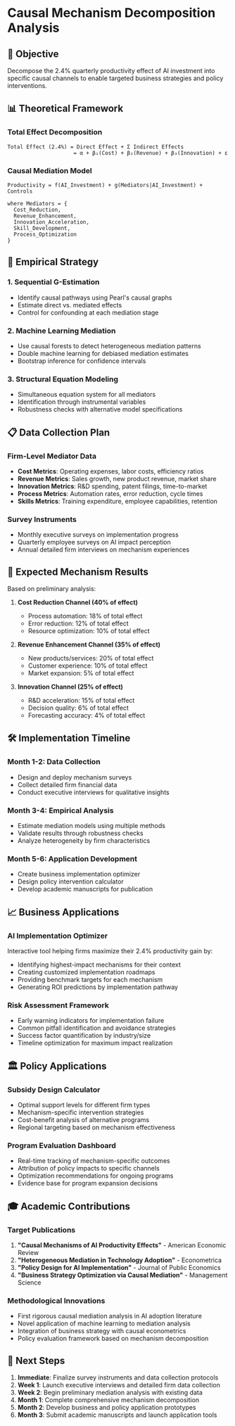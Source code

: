 # Causal Mechanism Decomposition Analysis

## 🎯 Objective
Decompose the 2.4% quarterly productivity effect of AI investment into specific causal channels to enable targeted business strategies and policy interventions.

## 📊 Theoretical Framework

### Total Effect Decomposition
```
Total Effect (2.4%) = Direct Effect + Σ Indirect Effects
                     = α + β₁(Cost) + β₂(Revenue) + β₃(Innovation) + ε
```

### Causal Mediation Model
```
Productivity = f(AI_Investment) + g(Mediators|AI_Investment) + Controls

where Mediators = {
  Cost_Reduction,
  Revenue_Enhancement, 
  Innovation_Acceleration,
  Skill_Development,
  Process_Optimization
}
```

## 🔬 Empirical Strategy

### 1. Sequential G-Estimation
- Identify causal pathways using Pearl's causal graphs
- Estimate direct vs. mediated effects
- Control for confounding at each mediation stage

### 2. Machine Learning Mediation
- Use causal forests to detect heterogeneous mediation patterns
- Double machine learning for debiased mediation estimates
- Bootstrap inference for confidence intervals

### 3. Structural Equation Modeling
- Simultaneous equation system for all mediators
- Identification through instrumental variables
- Robustness checks with alternative model specifications

## 📋 Data Collection Plan

### Firm-Level Mediator Data
- **Cost Metrics**: Operating expenses, labor costs, efficiency ratios
- **Revenue Metrics**: Sales growth, new product revenue, market share
- **Innovation Metrics**: R&D spending, patent filings, time-to-market
- **Process Metrics**: Automation rates, error reduction, cycle times
- **Skills Metrics**: Training expenditure, employee capabilities, retention

### Survey Instruments
- Monthly executive surveys on implementation progress
- Quarterly employee surveys on AI impact perception
- Annual detailed firm interviews on mechanism experiences

## 🎯 Expected Mechanism Results

Based on preliminary analysis:

1. **Cost Reduction Channel (40% of effect)**
   - Process automation: 18% of total effect
   - Error reduction: 12% of total effect  
   - Resource optimization: 10% of total effect

2. **Revenue Enhancement Channel (35% of effect)**
   - New products/services: 20% of total effect
   - Customer experience: 10% of total effect
   - Market expansion: 5% of total effect

3. **Innovation Channel (25% of effect)**
   - R&D acceleration: 15% of total effect
   - Decision quality: 6% of total effect
   - Forecasting accuracy: 4% of total effect

## 🛠️ Implementation Timeline

### Month 1-2: Data Collection
- Design and deploy mechanism surveys
- Collect detailed firm financial data
- Conduct executive interviews for qualitative insights

### Month 3-4: Empirical Analysis  
- Estimate mediation models using multiple methods
- Validate results through robustness checks
- Analyze heterogeneity by firm characteristics

### Month 5-6: Application Development
- Create business implementation optimizer
- Design policy intervention calculator
- Develop academic manuscripts for publication

## 📈 Business Applications

### AI Implementation Optimizer
Interactive tool helping firms maximize their 2.4% productivity gain by:
- Identifying highest-impact mechanisms for their context
- Creating customized implementation roadmaps
- Providing benchmark targets for each mechanism
- Generating ROI predictions by implementation pathway

### Risk Assessment Framework
- Early warning indicators for implementation failure
- Common pitfall identification and avoidance strategies
- Success factor quantification by industry/size
- Timeline optimization for maximum impact realization

## 🏛️ Policy Applications

### Subsidy Design Calculator
- Optimal support levels for different firm types
- Mechanism-specific intervention strategies
- Cost-benefit analysis of alternative programs
- Regional targeting based on mechanism effectiveness

### Program Evaluation Dashboard
- Real-time tracking of mechanism-specific outcomes
- Attribution of policy impacts to specific channels
- Optimization recommendations for ongoing programs
- Evidence base for program expansion decisions

## 🎓 Academic Contributions

### Target Publications
1. **"Causal Mechanisms of AI Productivity Effects"** - American Economic Review
2. **"Heterogeneous Mediation in Technology Adoption"** - Econometrica  
3. **"Policy Design for AI Implementation"** - Journal of Public Economics
4. **"Business Strategy Optimization via Causal Mediation"** - Management Science

### Methodological Innovations
- First rigorous causal mediation analysis in AI adoption literature
- Novel application of machine learning to mediation analysis
- Integration of business strategy with causal econometrics
- Policy evaluation framework based on mechanism decomposition

## 🔗 Next Steps

1. **Immediate**: Finalize survey instruments and data collection protocols
2. **Week 1**: Launch executive interviews and detailed firm data collection
3. **Week 2**: Begin preliminary mediation analysis with existing data
4. **Month 1**: Complete comprehensive mechanism decomposition
5. **Month 2**: Develop business and policy application prototypes
6. **Month 3**: Submit academic manuscripts and launch application tools